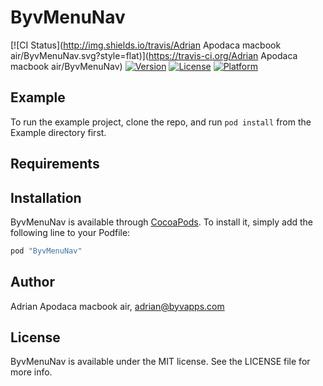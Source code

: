 # ByvMenuNav

[![CI Status](http://img.shields.io/travis/Adrian Apodaca macbook air/ByvMenuNav.svg?style=flat)](https://travis-ci.org/Adrian Apodaca macbook air/ByvMenuNav)
[![Version](https://img.shields.io/cocoapods/v/ByvMenuNav.svg?style=flat)](http://cocoapods.org/pods/ByvMenuNav)
[![License](https://img.shields.io/cocoapods/l/ByvMenuNav.svg?style=flat)](http://cocoapods.org/pods/ByvMenuNav)
[![Platform](https://img.shields.io/cocoapods/p/ByvMenuNav.svg?style=flat)](http://cocoapods.org/pods/ByvMenuNav)

## Example

To run the example project, clone the repo, and run `pod install` from the Example directory first.

## Requirements

## Installation

ByvMenuNav is available through [CocoaPods](http://cocoapods.org). To install
it, simply add the following line to your Podfile:

```ruby
pod "ByvMenuNav"
```

## Author

Adrian Apodaca macbook air, adrian@byvapps.com

## License

ByvMenuNav is available under the MIT license. See the LICENSE file for more info.
